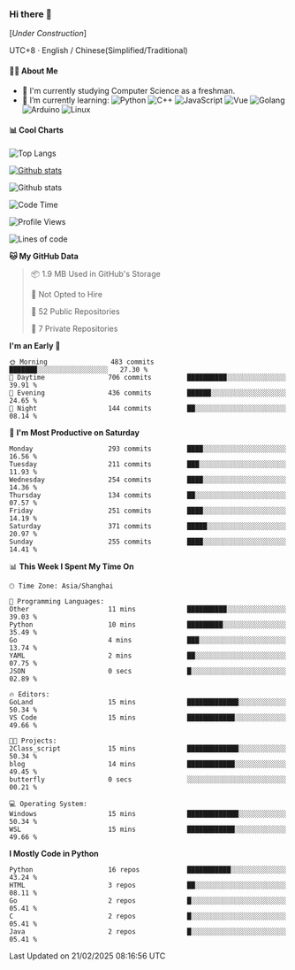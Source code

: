 ### Hi there 👋

\[*Under Construction*\]

UTC+8 · English / Chinese(Simplified/Traditional)

<!--
**NoNormalCreeper/NoNormalCreeper** is a ✨ _special_ ✨ repository because its `README.md` (this file) appears on your GitHub profile.

Here are some ideas to get you started:

- 🔭 I’m currently working on ...
- 🌱 I’m currently learning ...
- 👯 I’m looking to collaborate on ...
- 🤔 I’m looking for help with ...
- 💬 Ask me about ...
- 📫 How to reach me: ...
- 😄 Pronouns: ...
- ⚡ Fun fact: ...
-->

#### 👩‍💻 About Me

- 🏫 I'm currently studying Computer Science as a freshman.
- 🌱 I’m currently learning: 
![Python](https://img.shields.io/badge/-Python-blue?style=flat-square&logo=Python&logoColor=fff)
![C++](https://img.shields.io/badge/-C%2B%2B-00599C?style=flat-square&logo=C%2B%2B&logoColor=fff)
![JavaScript](https://img.shields.io/badge/-JavaScript-ffca18?style=flat-square&logo=JavaScript&logoColor=fff)
![Vue](https://img.shields.io/badge/-Vue-4FC08D?style=flat-square&logo=Vue.js&logoColor=fff)
![Golang](https://img.shields.io/badge/-Go-007d9c?style=flat-square&logo=Go&logoColor=fff)
![Arduino](https://img.shields.io/badge/-Arduino-00979D?style=flat-square&logo=Arduino&logoColor=fff)
![Linux](https://img.shields.io/badge/-Linux-FCC624?style=flat-square&logo=Linux&logoColor=fff)

#### 📊 Cool Charts

![Top Langs](https://github-readme-stats.vercel.app/api/top-langs/?username=NoNormalCreeper&layout=compact)

[![Github stats](https://github-readme-stats.vercel.app/api?username=NoNormalCreeper&show_icons=true)](https://github.com/anuraghazra/github-readme-stats)

![Github stats](https://github-profile-trophy.vercel.app/?username=NoNormalCreeper)


<!--START_SECTION:waka-->
![Code Time](http://img.shields.io/badge/Code%20Time-295%20hrs%2051%20mins-blue)

![Profile Views](http://img.shields.io/badge/Profile%20Views-1-blue)

![Lines of code](https://img.shields.io/badge/From%20Hello%20World%20I%27ve%20Written-2.7%20million%20lines%20of%20code-blue)

**🐱 My GitHub Data** 

> 📦 1.9 MB Used in GitHub's Storage 
 > 
> 🚫 Not Opted to Hire
 > 
> 📜 52 Public Repositories 
 > 
> 🔑 7 Private Repositories 
 > 
**I'm an Early 🐤** 

```text
🌞 Morning                483 commits         ███████░░░░░░░░░░░░░░░░░░   27.30 % 
🌆 Daytime                706 commits         ██████████░░░░░░░░░░░░░░░   39.91 % 
🌃 Evening                436 commits         ██████░░░░░░░░░░░░░░░░░░░   24.65 % 
🌙 Night                  144 commits         ██░░░░░░░░░░░░░░░░░░░░░░░   08.14 % 
```
📅 **I'm Most Productive on Saturday** 

```text
Monday                   293 commits         ████░░░░░░░░░░░░░░░░░░░░░   16.56 % 
Tuesday                  211 commits         ███░░░░░░░░░░░░░░░░░░░░░░   11.93 % 
Wednesday                254 commits         ████░░░░░░░░░░░░░░░░░░░░░   14.36 % 
Thursday                 134 commits         ██░░░░░░░░░░░░░░░░░░░░░░░   07.57 % 
Friday                   251 commits         ████░░░░░░░░░░░░░░░░░░░░░   14.19 % 
Saturday                 371 commits         █████░░░░░░░░░░░░░░░░░░░░   20.97 % 
Sunday                   255 commits         ████░░░░░░░░░░░░░░░░░░░░░   14.41 % 
```


📊 **This Week I Spent My Time On** 

```text
🕑︎ Time Zone: Asia/Shanghai

💬 Programming Languages: 
Other                    11 mins             ██████████░░░░░░░░░░░░░░░   39.03 % 
Python                   10 mins             █████████░░░░░░░░░░░░░░░░   35.49 % 
Go                       4 mins              ███░░░░░░░░░░░░░░░░░░░░░░   13.74 % 
YAML                     2 mins              ██░░░░░░░░░░░░░░░░░░░░░░░   07.75 % 
JSON                     0 secs              █░░░░░░░░░░░░░░░░░░░░░░░░   02.89 % 

🔥 Editors: 
GoLand                   15 mins             █████████████░░░░░░░░░░░░   50.34 % 
VS Code                  15 mins             ████████████░░░░░░░░░░░░░   49.66 % 

🐱‍💻 Projects: 
2Class_script            15 mins             █████████████░░░░░░░░░░░░   50.34 % 
blog                     14 mins             ████████████░░░░░░░░░░░░░   49.45 % 
butterfly                0 secs              ░░░░░░░░░░░░░░░░░░░░░░░░░   00.21 % 

💻 Operating System: 
Windows                  15 mins             █████████████░░░░░░░░░░░░   50.34 % 
WSL                      15 mins             ████████████░░░░░░░░░░░░░   49.66 % 
```

**I Mostly Code in Python** 

```text
Python                   16 repos            ███████████░░░░░░░░░░░░░░   43.24 % 
HTML                     3 repos             ██░░░░░░░░░░░░░░░░░░░░░░░   08.11 % 
Go                       2 repos             █░░░░░░░░░░░░░░░░░░░░░░░░   05.41 % 
C                        2 repos             █░░░░░░░░░░░░░░░░░░░░░░░░   05.41 % 
Java                     2 repos             █░░░░░░░░░░░░░░░░░░░░░░░░   05.41 % 
```




 Last Updated on 21/02/2025 08:16:56 UTC
<!--END_SECTION:waka-->

